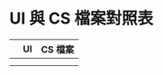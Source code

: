 # UI 與 CS 檔案對照表

|     | UI  | CS 檔案 |
| --- | --- | ------- |
|     |     |         |
|     |     |         |
